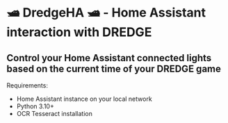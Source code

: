 # 🛥️ DredgeHA 🛥️ - Home Assistant interaction with DREDGE

## Control your Home Assistant connected lights based on the current time of your DREDGE game

Requirements:
- Home Assistant instance on your local network
- Python 3.10+
- OCR Tesseract installation
  
